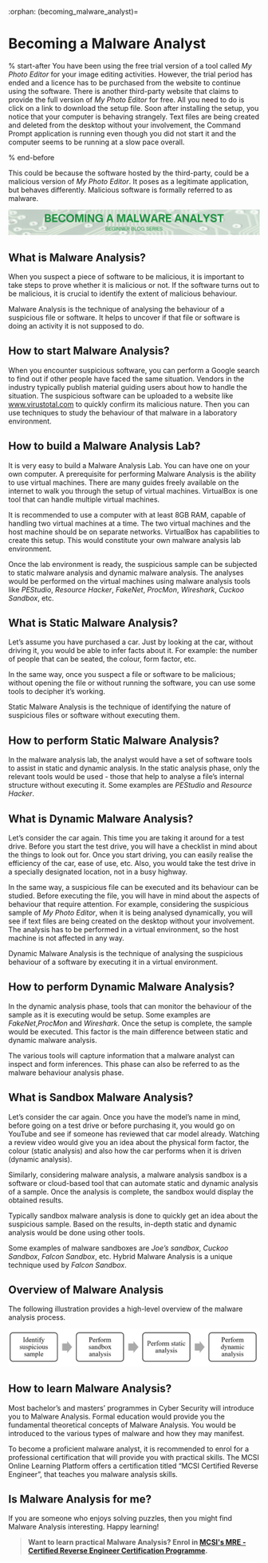 :orphan:
(becoming_malware_analyst)=

# Becoming a Malware Analyst

% start-after
You have been using the free trial version of a tool called _My Photo Editor_ for your image editing activities. However, the trial period has ended and a licence has to be purchased from the website to continue using the software. There is another third-party website that claims to provide the full version of _My Photo Editor_ for free. All you need to do is click on a link to download the setup file. Soon after installing the setup, you notice that your computer is behaving strangely. Text files are being created and deleted from the desktop without your involvement, the Command Prompt application is running even though you did not start it and the computer seems to be running at a slow pace overall.

% end-before

This could be because the software hosted by the third-party, could be a malicious version of _My Photo Editor_. It poses as a legitimate application, but behaves differently. Malicious software is formally referred to as malware.

<img src="images/becoming-a-malware-analyst.png" alt="Becoming a Malware Analyst"/>

## What is Malware Analysis?

When you suspect a piece of software to be malicious, it is important to take steps to prove whether it is malicious or not. If the software turns out to be malicious, it is crucial to identify the extent of malicious behaviour.

Malware Analysis is the technique of analysing the behaviour of a suspicious file or software. It helps to uncover if that file or software is doing an activity it is not supposed to do.

## How to start Malware Analysis?

When you encounter suspicious software, you can perform a Google search to find out if other people have faced the same situation. Vendors in the industry typically publish material guiding users about how to handle the situation. The suspicious software can be uploaded to a website like www.virustotal.com to quickly confirm its malicious nature. Then you can use techniques to study the behaviour of that malware in a laboratory environment.

## How to build a Malware Analysis Lab?

It is very easy to build a Malware Analysis Lab. You can have one on your own computer. A prerequisite for performing Malware Analysis is the ability to use virtual machines. There are many guides freely available on the internet to walk you through the setup of virtual machines. VirtualBox is one tool that can handle multiple virtual machines.

It is recommended to use a computer with at least 8GB RAM, capable of handling two virtual machines at a time. The two virtual machines and the host machine should be on separate networks. VirtualBox has capabilities to create this setup. This would constitute your own malware analysis lab environment.

Once the lab environment is ready, the suspicious sample can be subjected to static malware analysis and dynamic malware analysis. The analyses would be performed on the virtual machines using malware analysis tools like _PEStudio_, _Resource Hacker_, _FakeNet_, _ProcMon_, _Wireshark_, _Cuckoo Sandbox_, etc.

## What is Static Malware Analysis?

Let’s assume you have purchased a car. Just by looking at the car, without driving it, you would be able to infer facts about it. For example: the number of people that can be seated, the colour, form factor, etc.

In the same way, once you suspect a file or software to be malicious; without opening the file or without running the software, you can use some tools to decipher it’s working.

Static Malware Analysis is the technique of identifying the nature of suspicious files or software without executing them.

## How to perform Static Malware Analysis?

In the malware analysis lab, the analyst would have a set of software tools to assist in static and dynamic analysis. In the static analysis phase, only the relevant tools would be used - those that help to analyse a file’s internal structure without executing it. Some examples are _PEStudio_ and _Resource Hacker_.

## What is Dynamic Malware Analysis?

Let’s consider the car again. This time you are taking it around for a test drive. Before you start the test drive, you will have a checklist in mind about the things to look out for. Once you start driving, you can easily realise the efficiency of the car, ease of use, etc. Also, you would take the test drive in a specially designated location, not in a busy highway.

In the same way, a suspicious file can be executed and its behaviour can be studied. Before executing the file, you will have in mind about the aspects of behaviour that require attention. For example, considering the suspicious sample of _My Photo Editor_, when it is being analysed dynamically, you will see if text files are being created on the desktop without your involvement. The analysis has to be performed in a virtual environment, so the host machine is not affected in any way.

Dynamic Malware Analysis is the technique of analysing the suspicious behaviour of a software by executing it in a virtual environment.

## How to perform Dynamic Malware Analysis?

In the dynamic analysis phase, tools that can monitor the behaviour of the sample as it is executing would be setup. Some examples are _FakeNet_,_ProcMon_ and _Wireshark_. Once the setup is complete, the sample would be executed. This factor is the main difference between static and dynamic malware analysis.

The various tools will capture information that a malware analyst can inspect and form inferences. This phase can also be referred to as the malware behaviour analysis phase.

## What is Sandbox Malware Analysis?

Let’s consider the car again. Once you have the model’s name in mind, before going on a test drive or before purchasing it, you would go on YouTube and see if someone has reviewed that car model already. Watching a review video would give you an idea about the physical form factor, the colour (static analysis) and also how the car performs when it is driven (dynamic analysis).

Similarly, considering malware analysis, a malware analysis sandbox is a software or cloud-based tool that can automate static and dynamic analysis of a sample. Once the analysis is complete, the sandbox would display the obtained results.

Typically sandbox malware analysis is done to quickly get an idea about the suspicious sample. Based on the results, in-depth static and dynamic analysis would be done using other tools.

Some examples of malware sandboxes are _Joe’s sandbox_, _Cuckoo Sandbox_, _Falcon Sandbox_, etc. Hybrid Malware Analysis is a unique technique used by _Falcon Sandbox_.

## Overview of Malware Analysis

The following illustration provides a high-level overview of the malware analysis process.

<img src="images/malware-analysis-process.png" alt="Malware Analysis Process"/>

## How to learn Malware Analysis?

Most bachelor’s and masters’ programmes in Cyber Security will introduce you to Malware Analysis. Formal education would provide you the fundamental theoretical concepts of Malware Analysis. You would be introduced to the various types of malware and how they may manifest.

To become a proficient malware analyst, it is recommended to enrol for a professional certification that will provide you with practical skills. The MCSI Online Learning Platform offers a certification titled “MCSI Certified Reverse Engineer”, that teaches you malware analysis skills.

## Is Malware Analysis for me?

If you are someone who enjoys solving puzzles, then you might find Malware Analysis interesting. Happy learning!

> **Want to learn practical Malware Analysis? Enrol in [MCSI's MRE - Certified Reverse Engineer Certification Programme](https://www.mosse-institute.com/certifications/mre-certified-reverse-engineer.html).**
